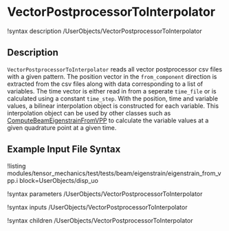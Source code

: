 # VectorPostprocessorToInterpolator

!syntax description /UserObjects/VectorPostprocessorToInterpolator

## Description
`VectorPostprocessorToInterpolator` reads all vector postprocessor csv files with a given pattern. The position vector in the `from_component` direction is extracted from the csv files along with data corresponding to a list of variables. The time vector is either read in from a seperate `time_file` or is calculated using a constant `time_step`. With the position, time and variable values, a bilinear interpolation object is constructed for each variable. This interpolation object can be used by other classes such as [ComputeBeamEigenstrainFromVPP](/ComputeBeamEigenstrainFromVPP,md) to calculate the variable values at a given quadrature point at a given time. 

## Example Input File Syntax
!listing modules/tensor_mechanics/test/tests/beam/eigenstrain/eigenstrain_from_vpp.i block=UserObjects/disp_uo

!syntax parameters /UserObjects/VectorPostprocessorToInterpolator

!syntax inputs /UserObjects/VectorPostprocessorToInterpolator

!syntax children /UserObjects/VectorPostprocessorToInterpolator
